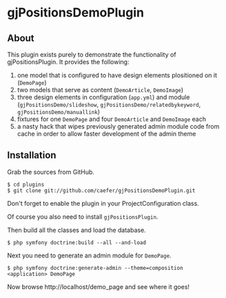# gjPositionsDemoPlugin

## About

This plugin exists purely to demonstrate the functionality of gjPositionsPlugin. It provides the following:

1. one model that is configured to have design elements plositioned on it (`DemoPage`)
2. two models that serve as content (`DemoArticle`, `DemoImage`)
3. three design elements in configuration (`app.yml`) and module (`gjPositionsDemo/slideshow`, `gjPositionsDemo/relatedbykeyword`, `gjPositionsDemo/manuallink`)
4. fixtures for one `DemoPage` and four `DemoArticle` and `DemoImage` each
5. a nasty hack that wipes previously generated admin module code from cache in order to allow faster development of the admin theme

## Installation

Grab the sources from GitHub.

    $ cd plugins
    $ git clone git://github.com/caefer/gjPositionsDemoPlugin.git

Don't forget to enable the plugin in your ProjectConfiguration class.

Of course you also need to install `gjPositionsPlugin`.

Then build all the classes and load the database.

    $ php symfony doctrine:build --all --and-load

Next you need to generate an admin module for `DemoPage`.

    $ php symfony doctrine:generate-admin --theme=composition <application> DemoPage

Now browse http://localhost/demo_page and see where it goes!
